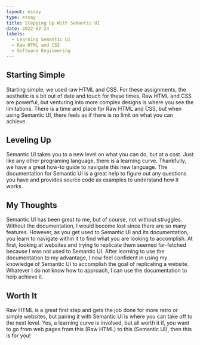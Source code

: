 ```yaml
---
layout: essay
type: essay
title: Stepping Up With Semantic UI
date: 2022-02-24
labels:
  - Learning Semantic UI
  - Raw HTML and CSS
  - Software Engineering
---
```

## Starting Simple
Starting simple, we used raw HTML and CSS. For these assignments, the aesthetic is a bit out of date and touch for these times. Raw HTML and CSS are powerful, but venturing into more complex designs is where you see the limitations. There is a time and place for Raw HTML and CSS, but when using Semantic UI, there feels as if there is no limit on what you can achieve. 

## Leveling Up
Semantic UI takes you to a new level on what you can do, but at a cost. Just like any other programing language, there is a learning curve. Thankfully, we have a great how-to guide to navigate this new language. The documentation for Semantic UI is a great help to figure out any questions you have and provides source code as examples to understand how it works.

## My Thoughts
Semantic UI has been great to me, but of course, not without struggles. Without the documentation, I would become lost since there are so many features. However, as you get used to Semantic UI and its documentation, you learn to navigate within it to find what you are looking to accomplish. At first, looking at websites and trying to replicate them seemed far-fetched because I was not used to Semantic UI. After learning to use the documentation to my advantage, I now feel confident in using my knowledge of Semantic UI to accomplish the goal of replicating a website. Whatever I do not know how to approach, I can use the documentation to help achieve it.

## Worth It
Raw HTML is a great first step and gets the job done for more retro or simple websites, but pairing it with Semantic UI is where you can take off to the next level. Yes, a learning curve is involved, but all worth it if, you want to go from web pages from this (Raw HTML) to this (Semantic UI), then this is for you!
